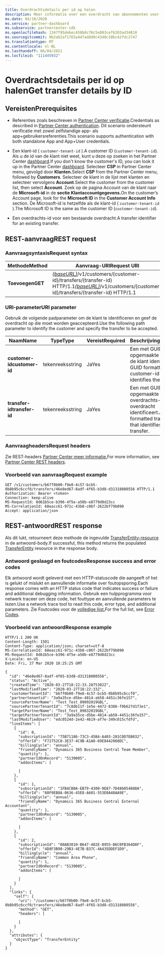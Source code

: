 ```yaml
---
title: Overdrachtsdetails per id op halen
description: Meer informatie over een overdracht van abonnementen voor een klant.
ms.date: 04/10/2020
ms.service: partner-dashboard
ms.subservice: partnercenter-sdk
ms.openlocfilehash: 1347f95debec458b8c70c5e803cef6203ad34818
ms.sourcegitcommit: 0b2a62af1765a447addd9c4340c28bc42fdc2747
ms.translationtype: MT
ms.contentlocale: nl-NL
ms.lasthandoff: 06/04/2021
ms.locfileid: "111445932"
---
```

# <a name="get-transfer-details-by-id"></a><span data-ttu-id="fee90-103">Overdrachtsdetails per id op halen</span><span class="sxs-lookup"><span data-stu-id="fee90-103">Get transfer details by ID</span></span>

## <a name="prerequisites"></a><span data-ttu-id="fee90-104">Vereisten</span><span class="sxs-lookup"><span data-stu-id="fee90-104">Prerequisites</span></span>

- <span data-ttu-id="fee90-105">Referenties zoals beschreven in [Partner Center verificatie](partner-center-authentication.md).</span><span class="sxs-lookup"><span data-stu-id="fee90-105">Credentials as described in [Partner Center authentication](partner-center-authentication.md).</span></span> <span data-ttu-id="fee90-106">Dit scenario ondersteunt verificatie met zowel zelfstandige app- als app+gebruikersreferenties.</span><span class="sxs-lookup"><span data-stu-id="fee90-106">This scenario supports authentication with both standalone App and App+User credentials.</span></span>

- <span data-ttu-id="fee90-107">Een klant-id ( `customer-tenant-id` ).</span><span class="sxs-lookup"><span data-stu-id="fee90-107">A customer ID (`customer-tenant-id`).</span></span> <span data-ttu-id="fee90-108">Als u de id van de klant niet weet, kunt u deze op zoeken in het Partner Center [dashboard](https://partner.microsoft.com/dashboard).</span><span class="sxs-lookup"><span data-stu-id="fee90-108">If you don't know the customer's ID, you can look it up in the Partner Center [dashboard](https://partner.microsoft.com/dashboard).</span></span> <span data-ttu-id="fee90-109">Selecteer **CSP** in Partner Center menu, gevolgd door **Klanten.**</span><span class="sxs-lookup"><span data-stu-id="fee90-109">Select **CSP** from the Partner Center menu, followed by **Customers**.</span></span> <span data-ttu-id="fee90-110">Selecteer de klant in de lijst met klanten en selecteer vervolgens **Account**.</span><span class="sxs-lookup"><span data-stu-id="fee90-110">Select the customer from the customer list, then select **Account**.</span></span> <span data-ttu-id="fee90-111">Zoek op de pagina Account van de klant naar de **Microsoft-id** in de **sectie Klantaccountgegevens.**</span><span class="sxs-lookup"><span data-stu-id="fee90-111">On the customer’s Account page, look for the **Microsoft ID** in the **Customer Account Info** section.</span></span> <span data-ttu-id="fee90-112">De Microsoft-id is hetzelfde als de klant-id ( `customer-tenant-id` ).</span><span class="sxs-lookup"><span data-stu-id="fee90-112">The Microsoft ID is the same as the customer ID  (`customer-tenant-id`).</span></span>

- <span data-ttu-id="fee90-113">Een overdrachts-id voor een bestaande overdracht.</span><span class="sxs-lookup"><span data-stu-id="fee90-113">A transfer identifier for an existing transfer.</span></span>

## <a name="rest-request"></a><span data-ttu-id="fee90-114">REST-aanvraag</span><span class="sxs-lookup"><span data-stu-id="fee90-114">REST request</span></span>

### <a name="request-syntax"></a><span data-ttu-id="fee90-115">Aanvraagsyntaxis</span><span class="sxs-lookup"><span data-stu-id="fee90-115">Request syntax</span></span>

| <span data-ttu-id="fee90-116">Methode</span><span class="sxs-lookup"><span data-stu-id="fee90-116">Method</span></span>   | <span data-ttu-id="fee90-117">Aanvraag-URI</span><span class="sxs-lookup"><span data-stu-id="fee90-117">Request URI</span></span>                                                                                                 |
|----------|-------------------------------------------------------------------------------------------------------------|
| <span data-ttu-id="fee90-118">**Toevoegen**</span><span class="sxs-lookup"><span data-stu-id="fee90-118">**GET**</span></span> | <span data-ttu-id="fee90-119">[*{baseURL}*](partner-center-rest-urls.md)/v1/customers/{customer-id}/transfers/{transfer-id} HTTP/1.1</span><span class="sxs-lookup"><span data-stu-id="fee90-119">[*{baseURL}*](partner-center-rest-urls.md)/v1/customers/{customer-id}/transfers/{transfer-id} HTTP/1.1</span></span>                    |

### <a name="uri-parameter"></a><span data-ttu-id="fee90-120">URI-parameter</span><span class="sxs-lookup"><span data-stu-id="fee90-120">URI parameter</span></span>

<span data-ttu-id="fee90-121">Gebruik de volgende padparameter om de klant te identificeren en geef de overdracht op die moet worden geaccepteerd.</span><span class="sxs-lookup"><span data-stu-id="fee90-121">Use the following path parameter to identify the customer and specify the transfer to be accepted.</span></span>

| <span data-ttu-id="fee90-122">Naam</span><span class="sxs-lookup"><span data-stu-id="fee90-122">Name</span></span>            | <span data-ttu-id="fee90-123">Type</span><span class="sxs-lookup"><span data-stu-id="fee90-123">Type</span></span>     | <span data-ttu-id="fee90-124">Vereist</span><span class="sxs-lookup"><span data-stu-id="fee90-124">Required</span></span> | <span data-ttu-id="fee90-125">Beschrijving</span><span class="sxs-lookup"><span data-stu-id="fee90-125">Description</span></span>                                                            |
|-----------------|----------|----------|------------------------------------------------------------------------|
| <span data-ttu-id="fee90-126">**customer-id**</span><span class="sxs-lookup"><span data-stu-id="fee90-126">**customer-id**</span></span> | <span data-ttu-id="fee90-127">tekenreeks</span><span class="sxs-lookup"><span data-stu-id="fee90-127">string</span></span>   | <span data-ttu-id="fee90-128">Ja</span><span class="sxs-lookup"><span data-stu-id="fee90-128">Yes</span></span>      | <span data-ttu-id="fee90-129">Een met GUID opgemaakte klant-id die de klant identificeert.</span><span class="sxs-lookup"><span data-stu-id="fee90-129">A GUID formatted customer-id that identifies the customer.</span></span>             |
| <span data-ttu-id="fee90-130">**transfer-id**</span><span class="sxs-lookup"><span data-stu-id="fee90-130">**transfer-id**</span></span> | <span data-ttu-id="fee90-131">tekenreeks</span><span class="sxs-lookup"><span data-stu-id="fee90-131">string</span></span>   | <span data-ttu-id="fee90-132">Ja</span><span class="sxs-lookup"><span data-stu-id="fee90-132">Yes</span></span>      | <span data-ttu-id="fee90-133">Een met GUID opgemaakte overdrachts-id die de overdracht identificeert.</span><span class="sxs-lookup"><span data-stu-id="fee90-133">A GUID formatted transfer-id that identifies the transfer.</span></span>             |

### <a name="request-headers"></a><span data-ttu-id="fee90-134">Aanvraagheaders</span><span class="sxs-lookup"><span data-stu-id="fee90-134">Request headers</span></span>

<span data-ttu-id="fee90-135">Zie REST-headers [Partner Center meer informatie.](headers.md)</span><span class="sxs-lookup"><span data-stu-id="fee90-135">For more information, see [Partner Center REST headers](headers.md).</span></span>

### <a name="request-example"></a><span data-ttu-id="fee90-136">Voorbeeld van aanvraag</span><span class="sxs-lookup"><span data-stu-id="fee90-136">Request example</span></span>

```http
GET /v1/customers/b67f0b00-f9e8-4c57-bcb5-0b8b95c6ccf0/transfers/46e8ed67-8adf-4f65-b3d8-d31318080556 HTTP/1.1
Authorization: Bearer <token>
Connection: keep-alive
MS-RequestId: 0d61b5ce-b396-4f5e-a50b-e8779d0d23cc
MS-CorrelationId: 68eacc61-971c-43b0-c06f-2622bf79b090
Accept: application/json
```

## <a name="rest-response"></a><span data-ttu-id="fee90-137">REST-antwoord</span><span class="sxs-lookup"><span data-stu-id="fee90-137">REST response</span></span>

<span data-ttu-id="fee90-138">Als dit lukt, retourneert deze methode de ingevulde [TransferEntity-resource](transfer-entity-resources.md) in de antwoord-body.</span><span class="sxs-lookup"><span data-stu-id="fee90-138">If successful, this method returns the populated [TransferEntity](transfer-entity-resources.md) resource in the response body.</span></span>

### <a name="response-success-and-error-codes"></a><span data-ttu-id="fee90-139">Antwoord geslaagd en foutcodes</span><span class="sxs-lookup"><span data-stu-id="fee90-139">Response success and error codes</span></span>

<span data-ttu-id="fee90-140">Elk antwoord wordt geleverd met een HTTP-statuscode die aangeeft of het is gelukt of mislukt en aanvullende informatie over foutopsporing.</span><span class="sxs-lookup"><span data-stu-id="fee90-140">Each response comes with an HTTP status code that indicates success or failure and additional debugging information.</span></span> <span data-ttu-id="fee90-141">Gebruik een hulpprogramma voor netwerk traceer om deze code, het fouttype en aanvullende parameters te lezen.</span><span class="sxs-lookup"><span data-stu-id="fee90-141">Use a network trace tool to read this code, error type, and additional parameters.</span></span> <span data-ttu-id="fee90-142">Zie Foutcodes voor de [volledige lijst.](error-codes.md)</span><span class="sxs-lookup"><span data-stu-id="fee90-142">For the full list, see [Error Codes](error-codes.md).</span></span>

### <a name="response-example"></a><span data-ttu-id="fee90-143">Voorbeeld van antwoord</span><span class="sxs-lookup"><span data-stu-id="fee90-143">Response example</span></span>

```http
HTTP/1.1 200 OK
Content-Length: 1501
Content-Type: application/json; charset=utf-8
MS-CorrelationId: 68eacc61-971c-43b0-c06f-2622bf79b090
MS-RequestId: 0d61b5ce-b396-4f5e-a50b-e8779d0d23cc
X-Locale: en-US
Date: Fri, 27 Mar 2020 18:25:25 GMT

{
  "id": "46e8ed67-8adf-4f65-b3d8-d31318080556",
  "status": "Active",
  "createdTime": "2020-03-27T18:22:33.2875302Z",
  "lastModifiedTime": "2020-03-27T18:22:33Z",
  "customerTenantId": "b67f0b00-f9e8-4c57-bcb5-0b8b95c6ccf0",
  "partnertenantid": "3a9a35ce-d5be-4814-ab58-4451c36fe157",
  "sourcePartnerName": "Test_Test_09092019GBL",
  "sourcePartnerTenantId": "7c8db11f-1e5e-4472-8386-f0b627d1f3e1",
  "targetPartnerName": "Test_Test_09032019GBL",
  "targetPartnerTenantId": "3a9a35ce-d5be-4814-ab58-4451c36fe157",
  "lastModifiedUser": "edc0524d-2e42-4619-af7e-349c015cfdfd",
  "lineItems": [
    {
      "id": 0,
      "subscriptionId": "75B71186-73C3-45B4-A403-281C0D7EB032",
      "offerId": "F72752C8-3E37-4C9B-A1A0-69E8442068DC",
      "billingCycle": "annual",
      "friendlyName": "Dynamics 365 Business Central Team Member",
      "quantity": 1,
      "partnerIdOnRecord": "5139005",
      "addonItems": [

      ]
    },
    {
      "id": 1,
      "subscriptionId": "1FB4CB0A-EB79-4300-9E87-7D486054888A",
      "offerId": "88F9EB8A-0636-45E8-A601-553E0A48AA9E",
      "billingCycle": "annual",
      "friendlyName": "Dynamics 365 Business Central External Accountant",
      "quantity": 1,
      "partnerIdOnRecord": "5139005",
      "addonItems": [

      ]
    },
    {
      "id": 2,
      "subscriptionId": "08AB3010-B647-402E-8955-B6C0FB364D8F",
      "offerId": "4D8F3B90-29B3-4E7B-B37C-4A435DDEF1D9",
      "billingCycle": "annual",
      "friendlyName": "Common Area Phone",
      "quantity": 1,
      "partnerIdOnRecord": "5139005",
      "addonItems": [

      ]
    }
  ],
  "links": {
    "self": {
      "uri": "/customers/b67f0b00-f9e8-4c57-bcb5-0b8b95c6ccf0/transfers/46e8ed67-8adf-4f65-b3d8-d31318080556",
      "method": "GET",
      "headers": [

      ]
    }
  },
  "attributes": {
    "objectType": "TransferEntity"
  }
}

```
